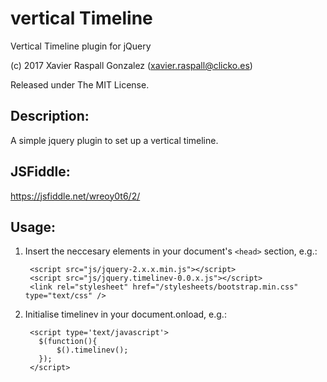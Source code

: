 # vertical Timeline

Vertical Timeline plugin for jQuery

(c) 2017 Xavier Raspall Gonzalez (xavier.raspall@clicko.es)

Released under The MIT License.

## Description:

A simple jquery plugin to set up a vertical timeline.

## JSFiddle:

https://jsfiddle.net/wreoy0t6/2/

## Usage:

1. Insert the neccesary elements in your document's `<head>` section, e.g.:
   
        <script src="js/jquery-2.x.x.min.js"></script>
        <script src="js/jquery.timelinev-0.0.x.js"></script>
        <link rel="stylesheet" href="/stylesheets/bootstrap.min.css" type="text/css" />


3. Initialise timelinev in your document.onload, e.g.:

        <script type='text/javascript'>
          $(function(){
              $().timelinev();
          });
        </script>
